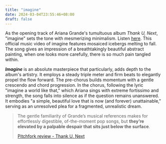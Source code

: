 ```yaml
---
title: "imagine"
date: 2024-03-04T23:55:46+08:00
draft: false
---
```


As the opening track of Ariana Grande's tumultuous album *Thank U, Next*, "imagine" sets the tone with mesmerizing minimalism. Listen [here](https://youtu.be/7_rftpd0u0U?si=8fAYMCzbEAuH2LYD). This official music video of imagine features mosaiced icebergs melting to fall. The song gives an impression of a breathtakingly beautiful abstract painting, when one looks more carefully, there is so much pain tangled within.

***Imagine*** is an absolute masterpiece that particularly, adds depth to the album's artistry. It employs a steady triple meter and firm beats to elegantly propel the flow forward. The pre-chorus builds momentum with a gentle crescendo and chord progression. In the chorus, following the lyric "imagine a world like that," which Ariana sings with extreme fortissimo and strength, the song falls into silence as if the question remains unanswered. It embodies "a simple, beautiful love that is now (and forever) unattainable," serving as an unresolved plea for a fragmented, unrealistic dream.

> The gentle familiarity of Grande’s musical references makes for effortlessly digestible, of-the-moment pop songs, but **they’re elevated by a palpable despair that sits just below the surface**.
>
> [Pitchfork review - Thank U, Next](https://pitchfork.com/reviews/albums/ariana-grande-thank-u-next/)

